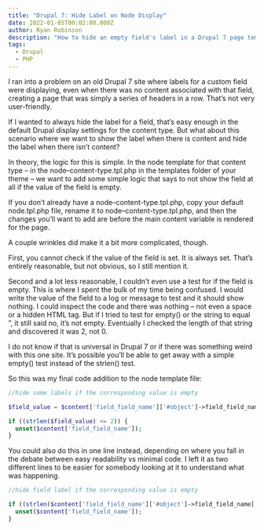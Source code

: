 ```yaml
---
title: "Drupal 7: Hide Label on Node Display"
date: 2022-01-05T00:02:00.000Z
author: Ryan Robinson
description: "How to hide an empty field's label in a Drupal 7 page template."
tags:
  - Drupal
  - PHP
---
```


I ran into a problem on an old Drupal 7 site where labels for a custom field were displaying, even when there was no content associated with that field, creating a page that was simply a series of headers in a row. That’s not very user-friendly.

If I wanted to always hide the label for a field, that’s easy enough in the default Drupal display settings for the content type. But what about this scenario where we want to show the label when there is content and hide the label when there isn’t content?

In theory, the logic for this is simple. In the node template for that content type – in the node–content-type.tpl.php in the templates folder of your theme – we want to add some simple logic that says to not show the field at all if the value of the field is empty.

If you don’t already have a node–content-type.tpl.php, copy your default node.tpl.php file, rename it to node–content-type.tpl.php, and then the changes you’ll want to add are before the main content variable is rendered for the page.

A couple wrinkles did make it a bit more complicated, though.

First, you cannot check if the value of the field is set. It is always set. That’s entirely reasonable, but not obvious, so I still mention it.

Second and a lot less reasonable, I couldn’t even use a test for if the field is empty. This is where I spent the bulk of my time being confused. I would write the value of the field to a log or message to test and it should show nothing. I could inspect the code and there was nothing – not even a space or a hidden HTML tag. But if I tried to test for empty() or the string to equal ”, it still said no, it’s not empty. Eventually I checked the length of that string and discovered it was 2, not 0.

I do not know if that is universal in Drupal 7 or if there was something weird with this one site. It’s possible you’ll be able to get away with a simple empty() test instead of the strlen() test.

So this was my final code addition to the node template file:

```php
//hide some labels if the corresponding value is empty

$field_value = $content['field_field_name']['#object']->field_field_name['und'][0]['value'];

if ((strlen($field_value) <= 2)) {
  unset($content['field_field_name']);
}
```

You could also do this in one line instead, depending on where you fall in the debate between easy readability vs minimal code. I left it as two different lines to be easier for somebody looking at it to understand what was happening.

```php
//hide field label if the corresponding value is empty

if ((strlen($content['field_field_name']['#object']->field_field_name['und'][0]['value']) <= 2)) {
  unset($content['field_field_name']);
}
```
